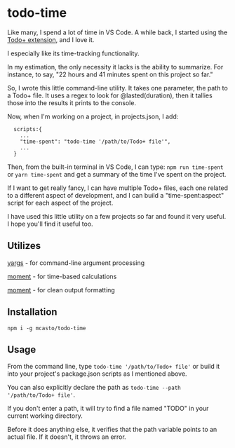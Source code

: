 # todo-time

Like many, I spend a lot of time in VS Code. 
A while back, I started using the [Todo+ extension](https://github.com/fabiospampinato/vscode-todo-plus), and I love it.

I especially like its time-tracking functionality.

In my estimation, the only necessity it lacks is the ability to summarize. For instance, to say, "22 hours and 41 minutes spent on this project so far."

So, I wrote this little command-line utility. It takes one parameter, the path to a Todo+ file. It uses a regex to look for @lasted(duration), then it tallies those into the results it prints to the console.

Now, when I'm working on a project, in projects.json, I add:

```
  scripts:{
    ...
    "time-spent": "todo-time '/path/to/Todo+ file'",
    ...
  }
```

Then, from the built-in terminal in VS Code, I can type: `npm run time-spent` or `yarn time-spent` and get a summary of the time I've spent on the project.

If I want to get really fancy, I can have multiple Todo+ files, each one related to a different aspect of development, and I can build a "time-spent:aspect" script for each aspect of the project.

I have used this little utility on a few projects so far and found it very useful. I hope you'll find it useful too.

## Utilizes
[yargs](https://www.npmjs.com/package/yargs) - for command-line argument processing

[moment](https://www.npmjs.com/package/moment) - for time-based calculations

[moment](https://www.npmjs.com/package/moment-duration-format) - for clean output formatting

## Installation
`npm i -g mcasto/todo-time`

## Usage
From the command line, type `todo-time '/path/to/Todo+ file'` or build it into your project's package.json scripts as I mentioned above.

You can also explicitly declare the path as `todo-time --path '/path/to/Todo+ file'`.

If you don't enter a path, it will try to find a file named "TODO" in your current working directory.

Before it does anything else, it verifies that the path variable points to an actual file. If it doesn't, it throws an error.
